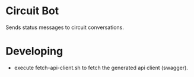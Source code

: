 # Circuit Bot
Sends status messages to circuit conversations.

# Developing

- execute fetch-api-client.sh to fetch the generated api client (swagger).
